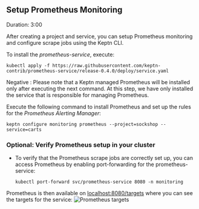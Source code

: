 
## Setup Prometheus Monitoring
Duration: 3:00

After creating a project and service, you can setup Prometheus monitoring and configure scrape jobs using the Keptn CLI. 

To install the *prometheus-service*, execute: 

<!-- command -->
```
kubectl apply -f https://raw.githubusercontent.com/keptn-contrib/prometheus-service/release-0.4.0/deploy/service.yaml
```

<!-- 
bash wait_for_deployment_in_namespace "prometheus-service" "keptn" 
bash wait_for_deployment_in_namespace "prometheus-service-monitoring-configure-distributor" "keptn" 
sleep 10
-->
    
Negative
: Please note that a Keptn managed Prometheus will be installed only after executing the next command. At this step, we have only installed the service that is responsible for managing Prometheus.

Execute the following command to install Prometheus and set up the rules for the *Prometheus Alerting Manager*:

<!-- command -->
```
keptn configure monitoring prometheus --project=sockshop --service=carts
```

<!-- bash wait_for_deployment_in_namespace "alertmanager" "monitoring" -->
<!-- bash wait_for_deployment_in_namespace "prometheus-deployment" "monitoring" -->

### Optional: Verify Prometheus setup in your cluster
* To verify that the Prometheus scrape jobs are correctly set up, you can access Prometheus by enabling port-forwarding for the prometheus-service:

    ```
    kubectl port-forward svc/prometheus-service 8080 -n monitoring
    ```

Prometheus is then available on [localhost:8080/targets](http://localhost:8080/targets) where you can see the targets for the service:
![Prometheus targets](./assets/prometheus-targets.png")
